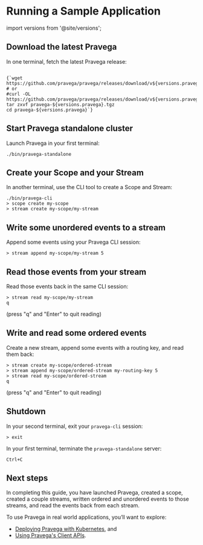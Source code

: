 # Running a Sample Application

<!--
Copyright Pravega Authors.

Licensed under the Apache License, Version 2.0 (the "License");
you may not use this file except in compliance with the License.
You may obtain a copy of the License at

    http://www.apache.org/licenses/LICENSE-2.0
-->
import versions from '@site/versions';

## Download the latest Pravega
In one terminal, fetch the latest Pravega release:
<pre><code {...{ "className": "language-bash" }}>
{`wget https://github.com/pravega/pravega/releases/download/v${versions.pravega}/pravega-${versions.pravega}.tgz
# or
#curl -OL https://github.com/pravega/pravega/releases/download/v${versions.pravega}/pravega-${versions.pravega}.tgz
tar zxvf pravega-${versions.pravega}.tgz
cd pravega-${versions.pravega}`}
</code></pre>

## Start Pravega standalone cluster
Launch Pravega in your first terminal:
```
./bin/pravega-standalone
```

## Create your Scope and your Stream
In another terminal, use the CLI tool to create a Scope and Stream:
```
./bin/pravega-cli
> scope create my-scope
> stream create my-scope/my-stream
```

## Write some unordered events to a stream
Append some events using your Pravega CLI session:
```
> stream append my-scope/my-stream 5
```

## Read those events from your stream
Read those events back in the same CLI session:
```
> stream read my-scope/my-stream
q
```
(press "q" and "Enter" to quit reading)

## Write and read some ordered events
Create a new stream, append some events with a routing key, and read them back:
```
> stream create my-scope/ordered-stream
> stream append my-scope/ordered-stream my-routing-key 5
> stream read my-scope/ordered-stream
q
```
(press "q" and "Enter" to quit reading)

## Shutdown
In your second terminal, exit your `pravega-cli` session:
```
> exit
```
In your first terminal, terminate the `pravega-standalone` server:
```
Ctrl+C
```

## Next steps

In completing this guide, you have launched Pravega, created a scope, created a couple streams, written ordered and unordered events to those streams, and read the events back from each stream.

To use Pravega in real world applications, you’ll want to explore:

* [Deploying Pravega with Kubernetes](pravega-on-kubernetes-101.md), and
* [Using Pravega's Client APIs](../clients-and-streams.md).
